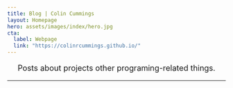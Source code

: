 ```yaml
---
title: Blog | Colin Cummings
layout: Homepage
hero: assets/images/index/hero.jpg
cta:
  label: Webpage
  link: "https://colinrcummings.github.io/"
---
```


<p style="font-size: 18px; text-align: center;">
  Posts about projects other programing-related things.
</p>

---